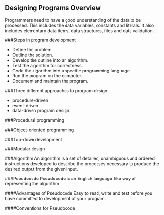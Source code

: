 ## Designing Programs Overview
Programmers need to have a good understanding of the data to be processed. This includes the data variables, constants and literals. It also includes elementary data items, data structures, files and data validation.

###Steps in program development
* Define the problem.
* Outline the solution.
* Develop the outline into an algorithm.
* Test the algorithm for correctness.
* Code the algorithm into a specific programming language.
* Run the program on the computer.
* Document and maintain the program.

###Three different approaches to program design: 
* procedure-driven
* event-driven
* data-driven program design.


###Procedural programming

###Object-oriented programming

###Top-down development

###Modular design


###Algorithm
An algorithm is a set of detailed, unambiguous and ordered instructions developed to describe the processes necessary to produce the desired output from the given input.

###Pseudocode
Pseudocode is an English language-like way of representing the algorithm

####Advantages of Pseudocode
Easy to read, write and test before you have committed to development of your program.

####Conventions for Pseudocode


